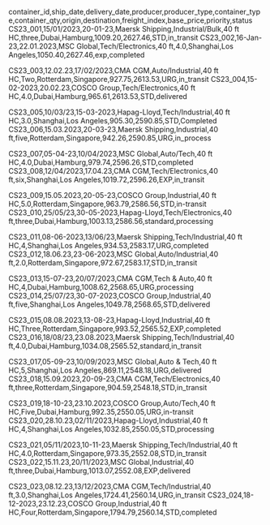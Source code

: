container_id,ship_date,delivery_date,producer,producer_type,container_type,container_qty,origin,destination,freight_index,base_price,priority,status
CS23_001,15/01/2023,20-01-23,Maersk Shipping,Industrial/Bulk,40 ft HC,three,Dubai,Hamburg,1009.20,2627.46,STD,in_transit
CS23_002,16-Jan-23,22.01.2023,MSC Global,Tech/Electronics,40 ft,4.0,Shanghai,Los Angeles,1050.40,2627.46,exp,completed

CS23_003,12.02.23,17/02/2023,CMA CGM,Auto/Industrial,40 ft HC,Two,Rotterdam,Singapore,927.75,2613.53,URG,in_transit
CS23_004,15-02-2023,20.02.23,COSCO Group,Tech/Electronics,40 ft HC,4.0,Dubai,Hamburg,965.61,2613.53,STD,delivered

CS23_005,10/03/23,15-03-2023,Hapag-Lloyd,Tech/Industrial,40 ft HC,3.0,Shanghai,Los Angeles,905.30,2590.85,STD,Completed
CS23_006,15.03.2023,20-03-23,Maersk Shipping,Industrial,40 ft,five,Rotterdam,Singapore,942.26,2590.85,URG,in_process

CS23_007,05-04-23,10/04/2023,MSC Global,Auto/Tech,40 ft HC,4.0,Dubai,Hamburg,979.74,2596.26,STD,completed
CS23_008,12/04/2023,17.04.23,CMA CGM,Tech/Electronics,40 ft,six,Shanghai,Los Angeles,1019.72,2596.26,EXP,in_transit

CS23_009,15.05.2023,20-05-23,COSCO Group,Industrial,40 ft HC,5.0,Rotterdam,Singapore,963.79,2586.56,STD,in-transit
CS23_010,25/05/23,30-05-2023,Hapag-Lloyd,Tech/Electronics,40 ft,three,Dubai,Hamburg,1003.13,2586.56,standard,processing

CS23_011,08-06-2023,13/06/23,Maersk Shipping,Tech/Industrial,40 ft HC,4,Shanghai,Los Angeles,934.53,2583.17,URG,completed
CS23_012,18.06.23,23-06-2023,MSC Global,Auto/Industrial,40 ft,2.0,Rotterdam,Singapore,972.67,2583.17,STD,in_transit

CS23_013,15-07-23,20/07/2023,CMA CGM,Tech & Auto,40 ft HC,4,Dubai,Hamburg,1008.62,2568.65,URG,processing
CS23_014,25/07/23,30-07-2023,COSCO Group,Industrial,40 ft,five,Shanghai,Los Angeles,1049.78,2568.65,STD,delivered

CS23_015,08.08.2023,13-08-23,Hapag-Lloyd,Industrial,40 ft HC,Three,Rotterdam,Singapore,993.52,2565.52,EXP,completed
CS23_016,18/08/23,23.08.2023,Maersk Shipping,Tech/Industrial,40 ft,4.0,Dubai,Hamburg,1034.08,2565.52,standard,in_transit

CS23_017,05-09-23,10/09/2023,MSC Global,Auto & Tech,40 ft HC,5,Shanghai,Los Angeles,869.11,2548.18,URG,delivered
CS23_018,15.09.2023,20-09-23,CMA CGM,Tech/Electronics,40 ft,three,Rotterdam,Singapore,904.59,2548.18,STD,in_transit

CS23_019,18-10-23,23.10.2023,COSCO Group,Auto/Tech,40 ft HC,Five,Dubai,Hamburg,992.35,2550.05,URG,in-transit
CS23_020,28.10.23,02/11/2023,Hapag-Lloyd,Industrial,40 ft HC,4,Shanghai,Los Angeles,1032.85,2550.05,STD,processing

CS23_021,05/11/2023,10-11-23,Maersk Shipping,Tech/Industrial,40 ft HC,4.0,Rotterdam,Singapore,973.35,2552.08,STD,in_transit
CS23_022,15.11.23,20/11/2023,MSC Global,Industrial,40 ft,three,Dubai,Hamburg,1013.07,2552.08,EXP,delivered

CS23_023,08.12.23,13/12/2023,CMA CGM,Tech/Industrial,40 ft,3.0,Shanghai,Los Angeles,1724.41,2560.14,URG,in_transit
CS23_024,18-12-2023,23.12.23,COSCO Group,Industrial,40 ft HC,Four,Rotterdam,Singapore,1794.79,2560.14,STD,completed